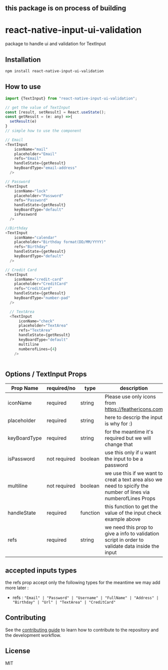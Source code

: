 ## this package is on process of building

# react-native-input-ui-validation

package to handle ui and validation for TextInput

## Installation

```sh
npm install react-native-input-ui-validation
```

## How to use

```js
import {TextInput} from "react-native-input-ui-validation";

// get the value of TextInput
const [result, setResult] = React.useState();
const getResult = (e: any) =>{
  setResult(e)
}
// simple how to use the component

// Email
<TextInput 
    iconName="mail"
    placeholder="Email"
    refs="Email"
    handleState={getResult}
    keyBoardType="email-address"
  />

// Password
<TextInput 
    iconName="lock"
    placeholder="Password"
    refs="Password"
    handleState={getResult}
    keyBoardType="default"
    isPassword
  />

//Birthday
<TextInput 
    iconName="calendar"
    placeholder="Birthday format(DD/MM/YYYY)"
    refs="Birthday"
    handleState={getResult}
    keyBoardType="default"
  />

// Credit Card
<TextInput 
    iconName="credit-card"
    placeholder="CreditCard"
    refs="CreditCard"
    handleState={getResult}
    keyBoardType="number-pad"
  />

  // TextArea
  <TextInput 
      iconName="check" 
      placeholder="TextArea" 
      refs="TextArea"
      handleState={getResult}
      keyBoardType="default"
      multiline
      numberofLines={4}
    />
  
```


## Options / TextInput Props

| Prop Name | required/no | type | description |
| --- | --- | --- | --- |
| iconName | required | string | Please use only icons from  https://feathericons.com |
| placeholder | required | string | here to descrip the input is why for :) |
| keyBoardType | required | string | for the meantime it's required but we will change that |
| isPassword | not required | boolean | use this only if u want the input to be a password |
| multiline | not required | boolean | we use this if we want to creat a text area also we need to spicify the number of lines via numberofLines Props |
| handleState | required | function | this function to get the value of the input check example above |
| refs | required | string | we need this prop to give a info to validation script in order to validate data inside the input |

## accepted inputs types
the refs prop accept only the following types for the meantime we may add more later : 

- refs : `"Email" | "Password" | "Username" | "FullName" | "Address" | "Birthday" | "Url" | "TextArea" | "CreditCard"`



## Contributing

See the [contributing guide](CONTRIBUTING.md) to learn how to contribute to the repository and the development workflow.


## License

MIT
